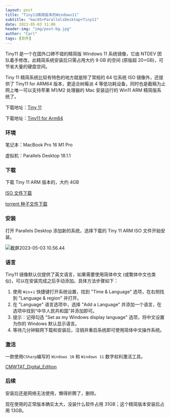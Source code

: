 ```yaml
---
layout: post
title: "Tiny11精简版本的Windows11"
subtitle: "macOS+ParallelsDesktop+Tiny11"
date: 2023-05-03 11:00
header-img: "img/post-bg.jpg"
author: "Carl"
tags: [软件]
---
```




Tiny11 是一个在国外口碑不错的精简版 Windows 11 系统镜像，它由 NTDEV 团队着手修改，此精简系统安装后只需占用大约 9 GB 的空间 (原版超 20+GB)，可节省大量的硬盘空间。



Tiny 11 精简系统比较有特色的地方就是除了常规的 64 位系统 ISO 镜像外，还提供了 Tiny11 for ARM64 版本，更适合树莓派 4 等低功耗设备，同时也是截稿为止网上唯一可以支持苹果 M1/M2 处理器的 Mac 安装运行的 Win11 ARM 精简版系统了。



下载地址：[Tiny 11](https://archive.org/details/tiny-11_202302)

下载地址：[Tiny11 for Arm64](https://archive.org/details/tiny11a64)



### 环境

笔记本：MacBook Pro 16 M1 Pro

虚拟机：Parallels Desktop 18.1.1



### 下载

下载 Tiny 11 ARM 版本的，大约 4GB

[ISO 文件下载](https://archive.org/download/tiny11a64/tiny11a64%20r1.iso)

[torrent 种子文件下载](https://archive.org/download/tiny11a64/tiny11a64_archive.torrent)



### 安装

打开 Parallels Desktop 添加新的系统，选择下载的 Tiny 11 ARM ISO 文件开始安装。

![截屏2023-05-03 10.56.44](https://github-blog-carl.oss-cn-hangzhou.aliyuncs.com/img/202305031058651.png)

### 语言

Tiny11 镜像默认仅提供了英文语言，如果需要使用简体中文 (或繁体中文也类似)，可以在安装完成之后手动添加。具体方法步骤如下：

1. 使用 `Win`+`i` 快捷键打开系统设置，找到 "Time & Language" 选项，在右侧找到 "Language & region" 并打开。
2. 在 "Language" 语言选项中，选择 "Add a Language" 并添加一个语言，在选项中找到“中华人民共和国”并添加即可。
3. 提示：记得勾选 "Set as my Windows display language" 选项，将中文设置为你的 Windows 默认显示语言。
4. 等待几分钟联网下载和安装后，注销并重启系统即可使用简体中文操作系统。



### 激活

一款使用`CSharp`编写的 `Windows 10` 和 `Windows 11` 数字权利激活工具。

[CMWTAT_Digital_Edition](https://github.com/TGSAN/CMWTAT_Digital_Edition/releases)



### 后续



安装后还是网络无法使用，懒得折腾了，删除。

现在使用的正常版本确实太大，没装什么软件占用 31GB；这个精简版本安装后占用 13GB。

